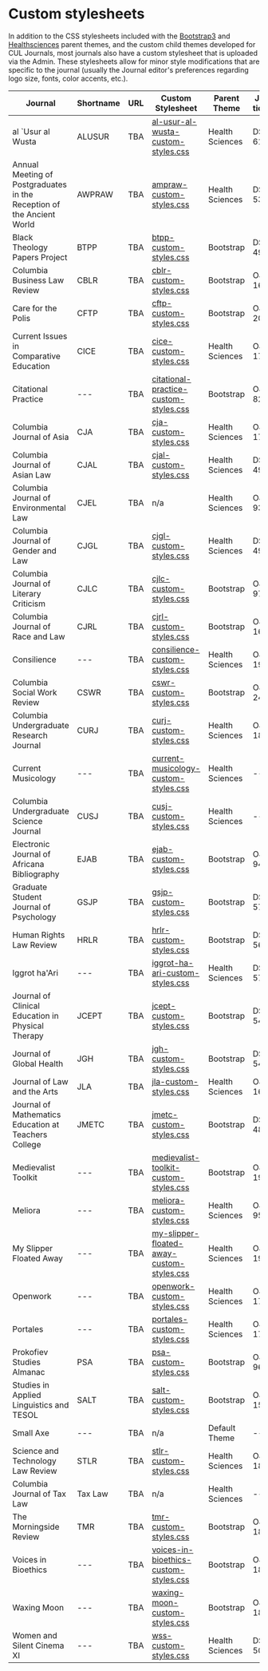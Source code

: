 # Custom stylesheets

In addition to the CSS stylesheets included with the [Bootstrap3](/https://github.com/pkp/bootstrap3) and [Healthsciences](/https://github.com/pkp/healthSciences) parent themes, and the custom child themes developed for CUL Journals, most journals also have a custom stylesheet that is uploaded via the Admin. These stylesheets allow for minor style modifications that are specific to the journal (usually the Journal editor's preferences regarding logo size, fonts, color accents, etc.).

| Journal  | Shortname | URL  | Custom Stylesheet  | Parent Theme  | JIRA ticket |
|---|---|---|---|---|---|
| al `Usur al Wusta | ALUSUR | TBA | [al-usur-al-wusta-custom-styles.css](stylesheets/al-usur-al-wusta-custom-styles.css) | Health Sciences | DS-6144 |
| Annual Meeting of Postgraduates in the Reception of the Ancient World | AWPRAW | TBA | [ampraw-custom-styles.css](stylesheets/ampraw-custom-styles.css) | Health Sciences | DS-5337 |
| Black Theology Papers Project | BTPP | TBA | [btpp-custom-styles.css](stylesheets/btpp-custom-styles.css) | Bootstrap | DS-4974 |
| Columbia Business Law Review | CBLR | TBA | [cblr-custom-styles.css](stylesheets/cblr-custom-styles.css) | Bootstrap | OJS-169 |
| Care for the Polis | CFTP | TBA | [cftp-custom-styles.css](stylesheets/cftp-custom-styles.css) | Bootstrap | OJS-206 |
| Current Issues in Comparative Education | CICE | TBA | [cice-custom-styles.css](stylesheets/cice-custom-styles.css) | Health Sciences | OJS-177 |
| Citational Practice | --- | TBA | [citational-practice-custom-styles.css](stylesheets/citational-practice-custom-styles.css) | Bootstrap | OJS-82 |
| Columbia Journal of Asia | CJA | TBA | [cja-custom-styles.css](stylesheets/cja-custom-styles.css) | Health Sciences | OJS-172 |
| Columbia Journal of Asian Law | CJAL | TBA | [cjal-custom-styles.css](stylesheets/cjal-custom-styles.css) | Health Sciences | DS-4966 |
| Columbia Journal of Environmental Law | CJEL | TBA | n/a | Health Sciences | OJS-93 |
| Columbia Journal of Gender and Law | CJGL | TBA | [cjgl-custom-styles.css](stylesheets/cjgl-custom-styles.css) | Health Sciences | DS-4947 |
| Columbia Journal of Literary Criticism | CJLC | TBA | [cjlc-custom-styles.css](stylesheets/cjlc-custom-styles.css) | Bootstrap | OJS-97 |
| Columbia Journal of Race and Law | CJRL | TBA | [cjrl-custom-styles.css](stylesheets/cjrl-custom-styles.css) | Bootstrap | OJS-165 |
| Consilience | --- | TBA | [consilience-custom-styles.css](stylesheets/consilience-custom-styles.css) | Health Sciences | OJS-192 |
| Columbia Social Work Review | CSWR | TBA | [cswr-custom-styles.css](stylesheets/cswr-custom-styles.css) | Bootstrap | OJS-241 |
| Columbia Undergraduate Research Journal | CURJ | TBA | [curj-custom-styles.css](stylesheets/curj-custom-styles.css) | Health Sciences | OJS-189 |
| Current Musicology | --- | TBA | [current-musicology-custom-styles.css](stylesheets/current-musicology-custom-styles.css) | Health Sciences | --- |
| Columbia Undergraduate Science Journal | CUSJ | TBA | [cusj-custom-styles.css](stylesheets/cusj-custom-styles.css) | Health Sciences | --- |
| Electronic Journal of Africana Bibliography | EJAB | TBA | [ejab-custom-styles.css](stylesheets/ejab-custom-styles.css) | Bootstrap | OJS-94 |
| Graduate Student Journal of Psychology | GSJP | TBA | [gsjp-custom-styles.css](stylesheets/gsjp-custom-styles.css) | Bootstrap | DS-5752 |
| Human Rights Law Review | HRLR | TBA | [hrlr-custom-styles.css](stylesheets/hrlr-custom-styles.css) | Bootstrap | DS-5643 |
| Iggrot ha'Ari | --- | TBA | [iggrot-ha-ari-custom-styles.css](stylesheets/iggrot-ha-ari-custom-styles.css) | Health Sciences | DS-5713 |
| Journal of Clinical Education in Physical Therapy | JCEPT | TBA | [jcept-custom-styles.css](stylesheets/jcept-custom-styles.css) | Bootstrap | DS-5470 |
| Journal of Global Health | JGH | TBA | [jgh-custom-styles.css](stylesheets/jgh-custom-styles.css) | Bootstrap | DS-5457 |
| Journal of Law and the Arts | JLA | TBA | [jla-custom-styles.css](stylesheets/jla-custom-styles.css) | Health Sciences | OJS-168 |
| Journal of Mathematics Education at Teachers College | JMETC | TBA | [jmetc-custom-styles.css](stylesheets/jmetc-custom-styles.css) | Bootstrap | DS-4896 |
| Medievalist Toolkit | --- | TBA | [medievalist-toolkit-custom-styles.css](stylesheets/medievalist-toolkit-custom-styles.css) | Bootstrap | OJS-195 |
| Meliora | --- | TBA | [meliora-custom-styles.css](stylesheets/meliora-custom-styles.css) | Health Sciences | OJS-95 |
| My Slipper Floated Away | --- | TBA | [my-slipper-floated-away-custom-styles.css](stylesheets/my-slipper-floated-away-custom-styles.css) | Health Sciences | OJS-193 |
| Openwork | --- | TBA | [openwork-custom-styles.css](stylesheets/openwork-custom-styles.css) | Health Sciences | OJS-178 |
| Portales | --- | TBA | [portales-custom-styles.css](stylesheets/portales-custom-styles.css) | Health Sciences | OJS-179 |
| Prokofiev Studies Almanac | PSA | TBA | [psa-custom-styles.css](stylesheets/psa-custom-styles.css) | Bootstrap | OJS-96 |
| Studies in Applied Linguistics and TESOL | SALT | TBA | [salt-custom-styles.css](stylesheets/salt-custom-styles.css) | Bootstrap | OJS-154 |
| Small Axe | --- | TBA | n/a | Default Theme | --- |
| Science and Technology Law Review | STLR | TBA | [stlr-custom-styles.css](stylesheets/stlr-custom-styles.css) | Health Sciences | OJS-184 |
| Columbia Journal of Tax Law | Tax Law | TBA | n/a | Health Sciences | --- |
| The Morningside Review | TMR | TBA | [tmr-custom-styles.css](stylesheets/tmr-custom-styles.css) | Bootstrap | OJS-186 |
| Voices in Bioethics | --- | TBA | [voices-in-bioethics-custom-styles.css](stylesheets/voices-in-bioethics-custom-styles.css) | Bootstrap | OJS-182 |
| Waxing Moon | --- | TBA | [waxing-moon-custom-styles.css](stylesheets/waxing-moon-custom-styles.css) | Bootstrap | OJS-188 |
| Women and Silent Cinema XI | --- | TBA | [wss-custom-styles.css](stylesheets/wss-custom-styles.css) | Health Sciences | DS-5078 |